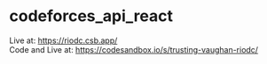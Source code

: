 # codeforces_api_react
Live at: https://riodc.csb.app/ <br/>
Code and Live at: https://codesandbox.io/s/trusting-vaughan-riodc/
